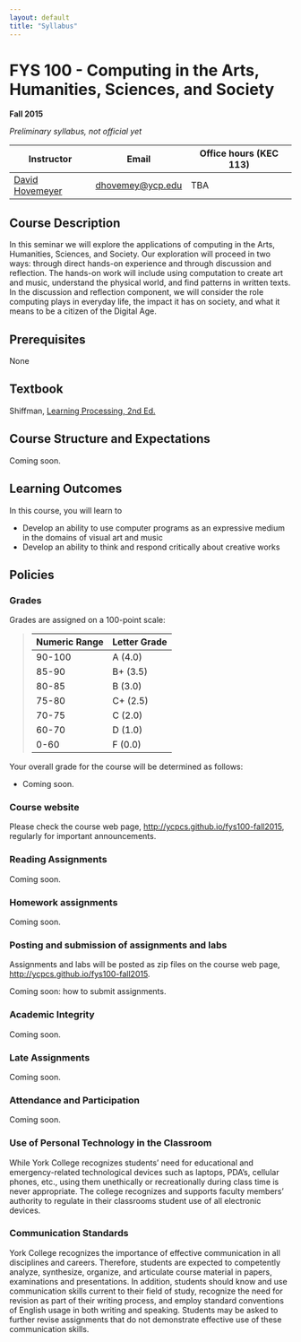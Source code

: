 ```yaml
---
layout: default
title: "Syllabus"
---
```


# FYS 100 - Computing in the Arts, Humanities, Sciences, and Society

**Fall 2015**

*Preliminary syllabus, not official yet*

Instructor | Email | Office hours (KEC 113)
---------- | ----- | ----------------------
[David Hovemeyer](http://faculty.ycp.edu/~dhovemey) | [dhovemey@ycp.edu](mailto:dhovemey@ycp.edu) | TBA

Course Description
------------------

In this seminar we will explore the applications of computing in the Arts, Humanities, Sciences, and Society.  Our exploration will proceed in two ways: through direct hands-on experience and through discussion and reflection.  The hands-on work will include using computation to create art and music, understand the physical world, and find patterns in written texts.  In the discussion and reflection component, we will consider the role computing plays in everyday life, the impact it has on society, and what it means to be a citizen of the Digital Age.

Prerequisites
-------------

None

Textbook
--------

Shiffman, [Learning Processing, 2nd Ed.](http://www.learningprocessing.com/)

Course Structure and Expectations
---------------------------------

Coming soon.

Learning Outcomes
-----------------

In this course, you will learn to

* Develop an ability to use computer programs as an expressive medium in the domains of visual art and music
* Develop an ability to think and respond critically about creative works

Policies
--------

### Grades

Grades are assigned on a 100-point scale:

> Numeric Range|Letter Grade
> -------------|------------
> 90-100|A (4.0)
> 85-90|B+ (3.5)
> 80-85|B (3.0)
> 75-80|C+ (2.5)
> 70-75|C (2.0)
> 60-70|D (1.0)
> 0-60|F (0.0)

Your overall grade for the course will be determined as follows:

-  Coming soon.

### Course website

Please check the course web page, <http://ycpcs.github.io/fys100-fall2015>, regularly for important announcements.

### Reading Assignments

Coming soon.

### Homework assignments

Coming soon.

### Posting and submission of assignments and labs

Assignments and labs will be posted as zip files on the course web page, <http://ycpcs.github.io/fys100-fall2015>.

Coming soon: how to submit assignments.

### Academic Integrity

Coming soon.

### Late Assignments

Coming soon.

### Attendance and Participation

Coming soon.

### Use of Personal Technology in the Classroom

While York College recognizes students’ need for educational and emergency-related technological devices such as laptops, PDA’s, cellular phones, etc., using them unethically or recreationally during class time is never appropriate. The college recognizes and supports faculty members’ authority to regulate in their classrooms student use of all electronic devices.

### Communication Standards

York College recognizes the importance of effective communication in all disciplines and careers. Therefore, students are expected to competently analyze, synthesize, organize, and articulate course material in papers, examinations and presentations. In addition, students should know and use communication skills current to their field of study, recognize the need for revision as part of their writing process, and employ standard conventions of English usage in both writing and speaking. Students may be asked to further revise assignments that do not demonstrate effective use of these communication skills.

<!-- vim:set wrap: ­-->
<!-- vim:set linebreak: -->
<!-- vim:set nolist: -->
